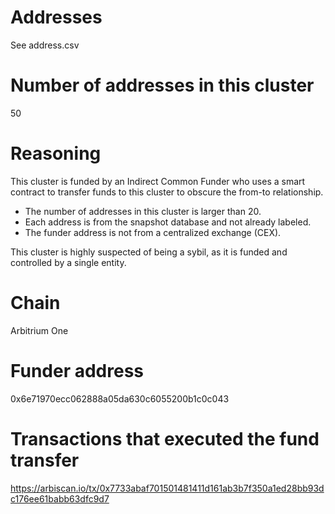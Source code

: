 # Addresses

See address.csv

# Number of addresses in this cluster

50

# Reasoning

This cluster is funded by an Indirect Common Funder who uses a smart contract to transfer funds to this cluster to obscure the from-to relationship.

- The number of addresses in this cluster is larger than 20.
- Each address is from the snapshot database and not already labeled.
- The funder address is not from a centralized exchange (CEX).

This cluster is highly suspected of being a sybil, as it is funded and controlled by a single entity.

# Chain

Arbitrium One

# Funder address

0x6e71970ecc062888a05da630c6055200b1c0c043

# Transactions that executed the fund transfer

https://arbiscan.io/tx/0x7733abaf701501481411d161ab3b7f350a1ed28bb93dc176ee61babb63dfc9d7
